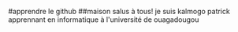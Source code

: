 #apprendre le github
##maison
salus à tous!
je suis kalmogo patrick apprennant en informatique à l'université de ouagadougou

